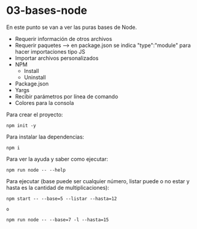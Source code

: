 # 03-bases-node

En este punto se van a ver las puras bases de Node.

- Requerir información de otros archivos
- Requerir paquetes --> en package.json se indica "type":"module" para hacer importaciones tipo JS
- Importar archivos personalizados
- NPM
  - Install
  - Uninstall
- Package.json
- Yargs
- Recibir parámetros por línea de comando
- Colores para la consola

Para crear el proyecto:

```
npm init -y
```

Para instalar laa dependencias:

```
npm i
```

Para ver la ayuda y saber como ejecutar:

```
npm run node -- --help
```

Para ejecutar (base puede ser cualquier número, listar puede o no estar y hasta es la cantidad de multiplicaciones):

```
npm start -- --base=5 --listar --hasta=12

o

npm run node -- --base=7 -l --hasta=15
```
